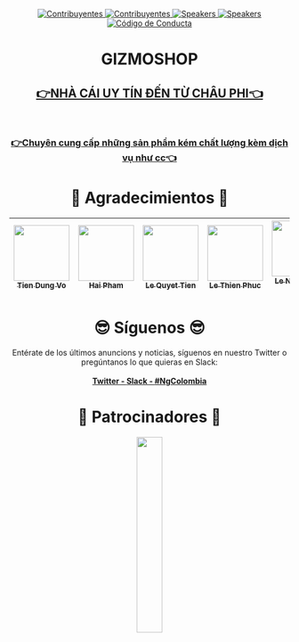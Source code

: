 

<p align="center">
  <a href="https://www.meetup.com/Angular-Medellin/members/">
    <img src="https://img.shields.io/badge/👫-+2142_miembros-1d2935.svg?style=flat" alt="Contribuyentes">
  </a>
  <a href="#-contribuyentes-">
    <img src="https://img.shields.io/badge/👫-+50_contribuyentes-1d2935.svg?style=flat" alt="Contribuyentes">
  </a>
  <a href="http://yuxiglobal.com/">
    <img src="https://img.shields.io/badge/💰-1_patrocinador-1d2935.svg?style=flat" alt="Speakers">
  </a>
  <a href="https://twitter.com/jdjuan">
    <img src="https://img.shields.io/badge/🕴🕴-3_organizadores-1d2935.svg?style=flat" alt="Speakers">
  </a>
  <a href="./CODE_OF_CONDUCT.md">
    <img src="https://img.shields.io/badge/👮-1_código_de_conducta-1d2935.svg?style=flat" alt="Código de Conducta">
  </a>

</p>

<h1 align="center"> GIZMOSHOP </h1>

<h2 align="center"><strong><a href="fhttps://www.facebook.com/Remindnee">👉NHÀ CÁI UY TÍN ĐẾN TỪ CHÂU PHI👈</a></strong></h2>

<br>
<h3 align="center"><strong><a href="fhttps://www.facebook.com/Remindnee">👉Chuyên cung cấp những sản phẩm kém chất lượng kèm dịch vụ như cc👈</a></strong></h3>

<h1 align="center"> ️💚️ Agradecimientos 💚 </h1>

<!-- ALL-CONTRIBUTORS-LIST:START - Do not remove or modify this section -->
<!-- prettier-ignore -->
| [<img src="https://github.com/TienDungVo.png" width="100px;"/><br /><sub><b>Tien Dung Vo</b></sub>](https://github.com/TienDungVo) | [<img src="https://github.com/haihaycode.png" width="100px;"/><br /><sub><b>Hai Pham</b></sub>](https://github.com/haihaycode) | [<img src="https://github.com/thansex000.png" width="100px;"/><br /><sub><b>Le Quyet Tien</b></sub>](https://github.com/thansex000) | [<img src="https://github.com/haihaycode.png" width="100px;"/><br /><sub><b>Le Thien Phuc</b></sub>](https://github.com/haihaycode) | [<img src="https://github.com/haihaycode.png" width="100px;"/><br /><sub><b>Le Ngoc Tuan Tu</b></sub>](https://github.com/haihaycode) | [<img src="https://github.com/haihaycode.png" width="100px;"/><br /><sub><b>Nguyen Hoang Tri</b></sub>](https://github.com/haihaycode) | [<img src="https://github.com/thinhlc.png" width="100px;"/><br /><sub><b>Luong Cao Thinh</b></sub>](https://github.com/ThinhLC) |
|:---------------------------------------------------------------------------------:|:-------------------------------------------------------------------------------:|:----------------------------------------------------------------------------------:|:-------------------------------------------------------------------------------------------------------------------------------------------:|:-------------------------------------------------------------------------------------------------------------------------------------:|:----------------------------------------------------------------------------------------------------------------------------------:|:-------------------------------------------------------------------------------------------------------------------------------:|

<!-- ALL-CONTRIBUTORS-LIST:END -->


<h1 align="center"> 😎 Síguenos 😎 </h1>

<div align="center">
Entérate de los últimos anuncions y noticias, síguenos en nuestro Twitter o pregúntanos lo que quieras en Slack:
<br>
<br>
  <strong><a href="https://twitter.com/NgColombiaConf">Twitter - </a></strong>
  <strong><a href="https://join.slack.com/t/ng-colombia/shared_invite/enQtMjgwMjc3ODk1NjMyLTBjMmE4YmQzYTA0ZGNjNTVhMmNlMmQ1YWRjNGFlOWE4MDBjMWM3M2UwNmFjZWFhNmZkYzVmNDc3ZWQ5MmQwZmY">Slack - </a></strong>
  <strong><a href="https://twitter.com/search?q=%23ngcolombia&src=typd">#NgColombia</a></strong>
</div>

<h1 align="center"> ️🤝 Patrocinadores 🤝 </h1>

<div align="center">
<a href="http://yuxiglobal.com/" target="_blank">
<img width=30% src="assets/images/yuxi-global-logo.png">
</a>
</div>
